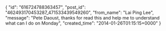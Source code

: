  {
   "id": "616724788363457",
   "post_id": "462493170453287_471533439549260",
   "from_name": "Lai Ping Lee",
   "message": "Pete Daoust, thanks for read this  and help me to understand what can I do on Monday",
   "created_time": "2014-01-26T01:15:15+0000"
 }
